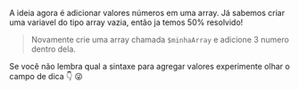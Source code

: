 A ideia agora é adicionar valores números em uma array. Já sabemos criar uma variavel do tipo array vazia, então ja temos 50% resolvido!

> Novamente crie uma array chamada `$minhaArray` e adicione 3 numero dentro dela.

Se você não lembra qual a sintaxe para agregar valores experimente olhar o campo de dica :point_down: :stuck_out_tongue_winking_eye:
